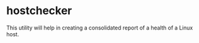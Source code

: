 # hostchecker
This utility will help in creating a consolidated report of a health of a Linux host.
